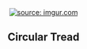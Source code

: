 
<div align="center">
  <a href="https://imgur.com/L1DkigY"><img src="https://i.imgur.com/L1DkigY.gif" title="source: imgur.com" /></a>
  <h2 align="center">Circular Tread</h2> 
      
</div>
